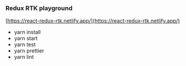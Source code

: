 ### Redux RTK playground

[https://react-redux-rtk.netlify.app/](https://react-redux-rtk.netlify.app/)

- yarn install
- yarn start
- yarn test
- yarn prettier
- yarn lint

